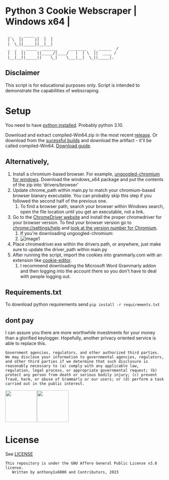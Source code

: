 # Python 3 Cookie Webscraper | Windows x64 |

```
 __   _ _____ _  _  _   
 | \  ||     ||  |  |   
 |  \_||_____||__|__|   
 _  _  _ _____  _______     ________   _ ______  /
 |  |  ||     ||_____/|____/   |  | \  ||  ____ / 
 |__|__||_____||    \_|    \___|__|  \_||_____|.  
```

## Disclaimer

This script is for educational purposes only.
Script is intended to demonstrate the capabilities of webscraping.

# Setup

You need to have [python installed](https://www.python.org/downloads/). Probably python 3.10.

Download and extract compiled-Win64.zip in the most recent [release](https://github.com/anthony1x6000/pythonGrammarlyWebscraper/releases).
Or download from the [sucessful builds](https://github.com/anthony1x6000/pythonGrammarlyWebscraper/actions/workflows/compile.yml?query=is%3Asuccess) and download the artifact - it'll be called compiled-Win64. [Download guide](https://files.catbox.moe/9eg2sh.webp).

## Alternatively,

1. Install a chromium-based browser. For example, [ungoogled-chromium for windows](https://github.com/ungoogled-software/ungoogled-chromium-windows/releases). Download the windows_x64 package and put the contents of the zip into 'drivers/browser'
2. Update chrome_path within main.py to match your chromium-based browser bianary executable. You can probably skip this step if you followed the second half of the previous one.
   1. To find a browser path, search your browser within Windows search, open the file location until you get an executable, not a link.
3. Go to the [ChromeDriver website](https://chromedriver.chromium.org/downloads) and install the proper chromedriver for your browser version. To find your browser version go to [chrome://settings/help](chrome://settings/help) and [look at the version number for Chromium](https://files.catbox.moe/ukxxjn.png).
   1. If you're downloading ungoogled-chromium:
   2. ![image1](https://files.catbox.moe/am62um.png)
4. Place chromedriver.exe within the drivers path, or anywhere, just make sure to update the driver_path within main.py
5. After running the script, import the cookies into grammarly.com with an extension like [cookie-editor](https://chrome.google.com/webstore/detail/cookie-editor/hlkenndednhfkekhgcdicdfddnkalmdm).
   1. I recommend downloading the Microsoft Word Grammarly addon and then logging into the account there so you don't have to deal with people logging out.

## Requirements.txt

To download python requirements send ``pip install -r requirements.txt``

## dont pay

I can assure you there are more worthwhile investments for your money than a glorified keylogger. Hopefully, another privacy oriented service is able to replace this.

```
Government agencies, regulators, and other authorized third parties. We may disclose your information to governmental agencies, regulators, and other third parties if we determine that such disclosure is reasonably necessary to (a) comply with any applicable law, regulation, legal process, or appropriate governmental request; (b) protect any person from death or serious bodily injury; (c) prevent fraud, harm, or abuse of Grammarly or our users; or (d) perform a task carried out in the public interest.
```

<div>
<img src="https://files.catbox.moe/9h2th9.png" height=100 /><img src="https://files.catbox.moe/af1wbx.jpg" height=100 />
</div>

# License

See [LICENSE](https://github.com/anthony1x6000/pythonGrammarlyWebscraper/blob/main/LICENSE)

```
This repository is under the GNU Affero General Public License v3.0 license. 
   Written by anthony1x6000 and Contributors, 2023
```
